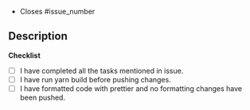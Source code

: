 - Closes #issue_number

**Description**
- 

**Checklist**

- [ ] I have completed all the tasks mentioned in issue.
- [ ] I have run yarn build before pushing changes.
- [ ] I have formatted code with prettier and no formatting changes have been pushed.
